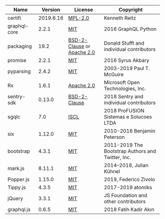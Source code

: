 | Name         | Version   | License                                                                                                                                                 | Copyright                                                     |
| ------------ | --------- | ------------------------------------------------------------------------------------------------------------------------------------------------------- | ------------------------------------------------------------- |
| certifi      | 2019.6.16 | [MPL-2.0](https://github.com/certifi/python-certifi/blob/master/LICENSE)                                                                                | Kenneth Reitz                                                 |
| graphql-core | 2.2.1     | [MIT](https://github.com/graphql-python/graphql-core/blob/master/LICENSE)                                                                               | 2016 GraphQL Python                                           |
| packaging    | 19.2      | [BSD-2-Clause](https://github.com/pypa/packaging/blob/master/LICENSE.BSD) or [Apache 2.0](https://github.com/pypa/packaging/blob/master/LICENSE.APACHE) | Donald Stufft and individual contributors                     |
| promise      | 2.2.1     | [MIT](https://github.com/syrusakbary/promise/blob/master/LICENSE)                                                                                       | 2016 Syrus Akbary                                             |
| pyparsing    | 2.4.2     | [MIT](https://github.com/pyparsing/pyparsing/blob/master/LICENSE)                                                                                       | 2003-2019 Paul T. McGuire                                     |
| Rx           | 1.6.1     | [Apache 2.0](https://github.com/ReactiveX/RxPY/blob/release/v1.6.x/LICENSE)                                                                             | Microsoft Open Technologies, Inc.                             |
| sentry-sdk   | 0.13.0    | [BSD-2-Clause](https://github.com/getsentry/sentry-python/blob/master/LICENSE)                                                                          | 2018 Sentry and individual contributors                       |
| sgqlc        | 7.0       | [ISCL](https://github.com/profusion/sgqlc/blob/master/LICENSE)                                                                                          | 2018 ProFUSION Sistemas e Solucoes LTDA                       |
| six          | 1.12.0    | [MIT](https://github.com/benjaminp/six/blob/master/LICENSE)                                                                                             | 2010-2018 Benjamin Peterson                                   |
| bootstrap    | 4.3.1     | [MIT](https://github.com/twbs/bootstrap/blob/master/LICENSE)                                                                                            | 2011-2019 The Bootstrap Authors and Twitter, Inc.             |
| mark.js      | 8.11.1    | [MIT](https://github.com/julmot/mark.js/blob/master/LICENSE)                                                                                            | 2014–2018, Julian Kühnel                                      |
| Popper.js    | 1.15.0    | [MIT](http://opensource.org/licenses/MIT)                                                                                                               | 2019, Federico Zivolo                                         |
| Tippy.js     | 4.3.5     | [MIT](https://github.com/atomiks/tippyjs/blob/master/LICENSE)                                                                                           | 2017-2019 atomiks                                             |
| jQuery       | 3.3.1     | [MIT](https://github.com/jquery/jquery/blob/master/LICENSE.txt)                                                                                         | JS Foundation and other contributors                          |
| graphql.js   | 0.6.5     | [MIT](https://github.com/f/graphql.js/blob/master/LICENSE)                                                                                              | 2018 Fatih Kadir Akın                                         |
